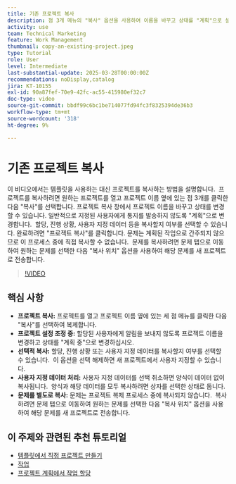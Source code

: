 ```yaml
---
title: 기존 프로젝트 복사
description: 점 3개 메뉴의 "복사" 옵션을 사용하여 이름을 바꾸고 상태를 "계획"으로 설정하고, 사용자 지정 데이터 및 양식을 복사하고, 맞춤형 프로젝트 설정을 위해 문제 탭을 통해 문제를 별도로 전송하여 프로젝트를 쉽게 복제할 수 있습니다.
activity: use
team: Technical Marketing
feature: Work Management
thumbnail: copy-an-existing-project.jpeg
type: Tutorial
role: User
level: Intermediate
last-substantial-update: 2025-03-28T00:00:00Z
recommendations: noDisplay,catalog
jira: KT-10155
exl-id: 90a87fef-70e9-42fc-ac55-415980ef32c7
doc-type: video
source-git-commit: bbdf99c6bc1be714077fd94fc3f8325394de36b3
workflow-type: tm+mt
source-wordcount: '318'
ht-degree: 9%

---
```


# 기존 프로젝트 복사

이 비디오에서는 템플릿을 사용하는 대신 프로젝트를 복사하는 방법을 설명합니다. &#x200B; 프로젝트를 복사하려면 원하는 프로젝트를 열고 프로젝트 이름 옆에 있는 점 3개를 클릭한 다음 &quot;복사&quot;를 선택합니다&#x200B;. 프로젝트 복사 창에서 프로젝트 이름을 바꾸고 상태를 변경할 수 있습니다. 일반적으로 지정된 사용자에게 통지를 발송하지 않도록 &quot;계획&quot;으로 변경합니다. &#x200B; 할당, 진행 상황, 사용자 지정 데이터 등을 복사할지 여부를 선택할 수 있습니다&#x200B;.
완료하려면 &quot;프로젝트 복사&quot;를 클릭합니다&#x200B;.
문제는 계획된 작업으로 간주되지 않으므로 이 프로세스 중에 직접 복사할 수 없습니다. &#x200B; 문제를 복사하려면 문제 탭으로 이동하여 원하는 문제를 선택한 다음 &quot;복사 위치&quot; 옵션을 사용하여 해당 문제를 새 프로젝트로 전송합니다. &#x200B;


>[!VIDEO](https://video.tv.adobe.com/v/3456037/?quality=12&learn=on&enablevpops=1)

## 핵심 사항

* **프로젝트 복사:** 프로젝트를 열고 프로젝트 이름 옆에 있는 세 점 메뉴를 클릭한 다음 &quot;복사&quot;를 선택하여 복제합니다. &#x200B;
* **프로젝트 설정 조정 중:** 할당된 사용자에게 알림을 보내지 않도록 프로젝트 이름을 변경하고 상태를 &quot;계획 중&quot;으로 변경하십시오.
* **선택적 복사:** 할당, 진행 상황 또는 사용자 지정 데이터를 복사할지 여부를 선택할 수 있습니다. &#x200B; 이 옵션을 선택 해제하면 새 프로젝트에서 사용자 지정할 수 있습니다.
* **사용자 지정 데이터 처리:** 사용자 지정 데이터를 선택 취소하면 양식이 데이터 없이 복사됩니다. &#x200B; 양식과 해당 데이터를 모두 복사하려면 상자를 선택한 상태로 둡니다. &#x200B;
* **문제를 별도로 복사:** 문제는 프로젝트 복제 프로세스 중에 복사되지 않습니다. &#x200B; 복사하려면 문제 탭으로 이동하여 원하는 문제를 선택한 다음 &quot;복사 위치&quot; 옵션을 사용하여 해당 문제를 새 프로젝트로 전송합니다. &#x200B;


## 이 주제와 관련된 추천 튜토리얼

* [템플릿에서 직접 프로젝트 만들기](/help/manage-work/create-and-manage-project-templates/create-a-project-directly-from-a-template.md)
* [작업](/help/manage-work/tasks/work-with-tasks.md)
* [프로젝트 계획에서 작업 할당](/help/manage-work/tasks/assign-tasks-from-the-project-plan.md)
